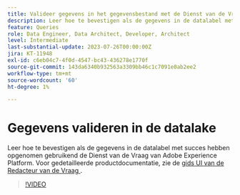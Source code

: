 ```yaml
---
title: Valideer gegevens in het gegevensbestand met de Dienst van de Vraag
description: Leer hoe te bevestigen als de gegevens in de datalabel met succes hebben opgenomen gebruikend de Dienst van de Vraag van Adobe Experience Platform.
feature: Queries
role: Data Engineer, Data Architect, Developer, Architect
level: Intermediate
last-substantial-update: 2023-07-26T00:00:00Z
jira: KT-11948
exl-id: c6eb04c7-4f0d-4547-bc43-436278e1770f
source-git-commit: 143da6340b932563a3309bb46c1c7091e0ab2ee2
workflow-type: tm+mt
source-wordcount: '60'
ht-degree: 1%

---
```


# Gegevens valideren in de datalake

Leer hoe te bevestigen als de gegevens in de datalabel met succes hebben opgenomen gebruikend de Dienst van de Vraag van Adobe Experience Platform. Voor gedetailleerde productdocumentatie, zie de [ gids UI van de Redacteur van de Vraag ](https://experienceleague.adobe.com/docs/experience-platform/query/home.html?lang=nl).

>[!VIDEO](https://video.tv.adobe.com/v/3416130?learn=on)
